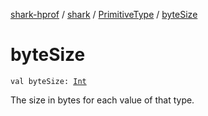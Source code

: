 [shark-hprof](../../index.md) / [shark](../index.md) / [PrimitiveType](index.md) / [byteSize](./byte-size.md)

# byteSize

`val byteSize: `[`Int`](https://kotlinlang.org/api/latest/jvm/stdlib/kotlin/-int/index.html)

The size in bytes for each value of that type.

